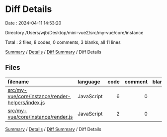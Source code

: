 # Diff Details

Date : 2024-04-11 14:53:20

Directory /Users/wjb/Desktop/mini-vue2/src/my-vue/core/instance

Total : 2 files,  8 codes, 0 comments, 3 blanks, all 11 lines

[Summary](results.md) / [Details](details.md) / [Diff Summary](diff.md) / Diff Details

## Files
| filename | language | code | comment | blank | total |
| :--- | :--- | ---: | ---: | ---: | ---: |
| [src/my-vue/core/instance/render-helpers/index.js](/src/my-vue/core/instance/render-helpers/index.js) | JavaScript | 6 | 0 | 1 | 7 |
| [src/my-vue/core/instance/render.js](/src/my-vue/core/instance/render.js) | JavaScript | 2 | 0 | 2 | 4 |

[Summary](results.md) / [Details](details.md) / [Diff Summary](diff.md) / Diff Details